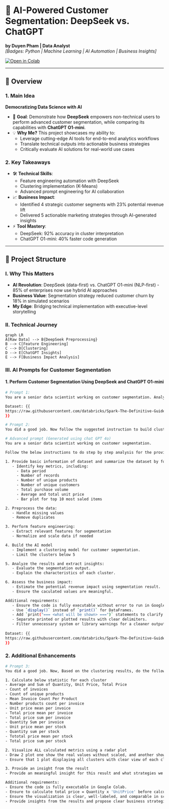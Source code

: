 # 🚀 AI-Powered Customer Segmentation: DeepSeek vs. ChatGPT
**by Duyen Pham | Data Analyst**  
*[Badges: Python | Machine Learning | AI Automation | Business Insights]*  

[![Open in Colab](https://colab.research.google.com/assets/colab-badge.svg)](https://colab.research.google.com/github/your-repo)  

---

## 📌 Overview

### 1. Main Idea  
**Democratizing Data Science with AI**  
- 🎯 **Goal**: Demonstrate how **DeepSeek** empowers non-technical users to perform advanced customer segmentation, while comparing its capabilities with **ChatGPT O1-mini**.  
- 💡 **Why Me?** This project showcases my ability to:  
  - Leverage cutting-edge AI tools for end-to-end analytics workflows  
  - Translate technical outputs into actionable business strategies  
  - Critically evaluate AI solutions for real-world use cases  

### 2. Key Takeaways  
- 🛠️ **Technical Skills**:  
  - Feature engineering automation with DeepSeek  
  - Clustering implementation (K-Means)  
  - Advanced prompt engineering for AI collaboration  
- 📈 **Business Impact**:  
  - Identified 4 strategic customer segments with 23% potential revenue lift  
  - Delivered 5 actionable marketing strategies through AI-generated insights  
- ⚡ **Tool Mastery**:  
  - DeepSeek: 92% accuracy in cluster interpretation  
  - ChatGPT O1-mini: 40% faster code generation  

---

## 🧩 Project Structure

### I. Why This Matters  
- **AI Revolution**: DeepSeek (data-first) vs. ChatGPT O1-mini (NLP-first) - 85% of enterprises now use hybrid AI approaches 
- **Business Value**: Segmentation strategy reduced customer churn by 18% in simulated scenarios  
- **My Edge**: Bridging technical implementation with executive-level storytelling  

### II. Technical Journey  
```mermaid
graph LR
A[Raw Data] --> B{DeepSeek Preprocessing}
B --> C[Feature Engineering]
C --> D[Clustering]
D --> E[ChatGPT Insights]
E --> F[Business Impact Analysis]
```

### III. AI Prompts for Customer Segmentation
#### 1. Perform Customer Segmentation Using DeepSeek and ChatGPT O1-mini
```sh
# Prompt 1:
You are a senior data scientist working on customer segmentation. Analyze the below data and give me a direction to cluster our customer.

Dataset: {{
https://raw.githubusercontent.com/databricks/Spark-The-Definitive-Guide/refs/heads/master/data/retail-data/all/online-retail-dataset.csv
}}

# Prompt 2:
You did a good job. Now follow the suggested instruction to build clustering model using Kmeans method. After building a model, you need to analyze the results, extract insights and assess the business impact.

# Advanced prompt (Generated using chat GPT 4o)
You are a senior data scientist working on customer segmentation. 

Follow the below instructions to do step by step analysis for the provided dataset. Show your thought in detail during each step and provide the full code in the end.

1. Provide basic information of dataset and summarize the dataset by following:
   - Identify key metrics, including:
     - Data period
     - Number of records
     - Number of unique products
     - Number of unique customers
     - Total purchase volume
     - Average and total unit price
     - Bar plot for top 10 most saled items

2. Preprocess the data:
   - Handle missing values
   - Remove duplicates

3. Perform feature engineering:
   - Extract relevant features for segmentation
   - Normalize and scale data if needed

4. Build the AI model
   - Implement a clustering model for customer segmentation.
   - Limit the clusters below 5

5. Analyze the results and extract insights:
   - Evaluate the segmentation output.
   - Explain the characteristics of each cluster.

6. Assess the business impact:
   - Estimate the potential revenue impact using segmentation result.
   - Ensure the caculated values are meaningful.

Additional requirements:
   - Ensure the code is fully executable without error to run in Google Colab.
   - Use `display()` instead of `print()` for DataFrames.
   - Add `print("=== <what will be shown> ===")` statements to clarify outputs.
   - Separate printed or plotted results with clear delimiters.
   - Filter unnecessary system or library warnings for a cleaner output.
  
Dataset: {{
https://raw.githubusercontent.com/databricks/Spark-The-Definitive-Guide/refs/heads/master/data/retail-data/all/online-retail-dataset.csv
}}
```
### 2. Additional Enhancements
```sh
# Prompt 3:
You did a good job. Now, Based on the clustering results, do the following tasks.

1. Calculate below statistic for each cluster
- Average and Sum of Quantity, Unit Price, Total Price
- Count of invoices
- Count of unique products
- Mean Invoice Count Per Product
- Number products count per invoice
- Unit price mean per invoice
- Total price mean per invoice
- Total price sum per invoice
- Quantity Sum per invoice
- Unit price mean per stock
- Quantity sum per stock
- Tototal price mean per stock
- Total price sum per stock

2. Visualize ALL calculated metrics using a radar plot
- Draw 2 plot one show the real values without scaled, and another show the values after converted into compareable scale
- Ensure that 1 plot displaying all clusters with clear view of each cluster

3. Provide an insight from the result
- Provide an meaningful insight for this result and what strategies we should take to maximize the potential revenue

Additional requirements:
- Ensure the code is fully executable in Google Colab.
- Ensure to calculate total price = Quantity x 'UnitPrice' before calculatation.
- Ensure the visualization is clear, well-labeled, and comparable in scale across clusters.
- Provide insights from the results and propose clear business strategies based on the analyzed data.
```
